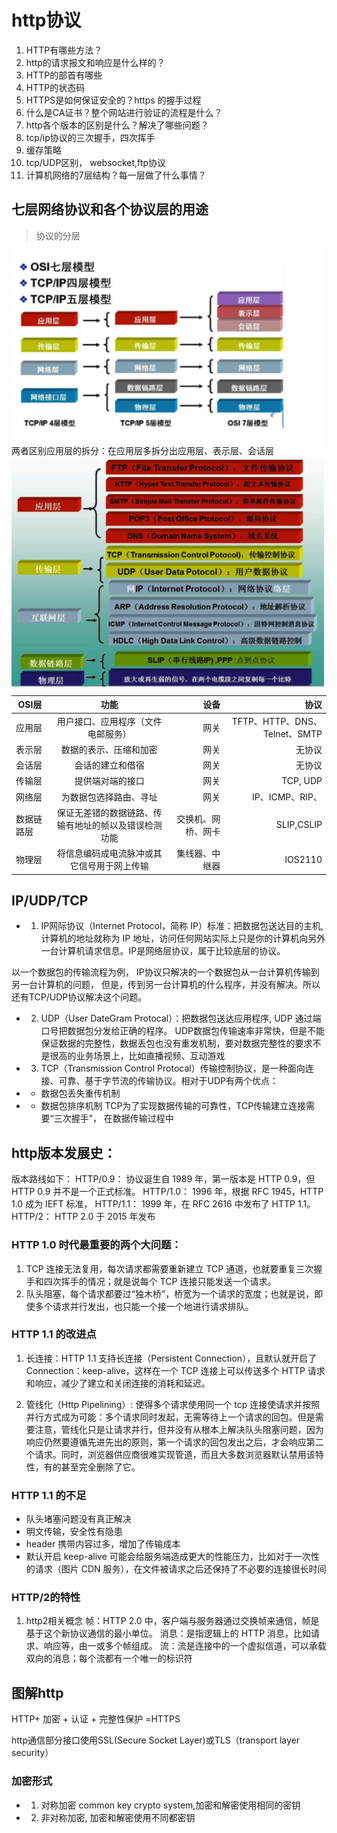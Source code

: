# http协议

1. HTTP有哪些方法？
2. http的请求报文和响应是什么样的？
3. HTTP的部首有哪些
4. HTTP的状态码
5. HTTPS是如何保证安全的？https 的握手过程
6. 什么是CA证书？整个网站进行验证的流程是什么？
7. http各个版本的区别是什么？解决了哪些问题？
8. tcp/ip协议的三次握手，四次挥手
9. 缓存策略
10. tcp/UDP区别， websocket,ftp协议
11. 计算机网络的7层结构？每一层做了什么事情？



## 七层网络协议和各个协议层的用途
> 协议的分层

<img src="../../assets/image/http/osi-tcp.png" width="500" hegiht="313" align=center />
两者区别应用层的拆分：在应用层多拆分出应用层、表示层、会话层
<img src="../../assets/image/http/protocol-userage.png" width="500" hegiht="313" align=center />

OSI层|功能|设备|协议
---|:--:|---:|---:
应用层|用户接口、应用程序（文件电邮服务）|网关|TFTP、HTTP、DNS、Telnet、SMTP
表示层|数据的表示、压缩和加密|网关|无协议
会话层|会话的建立和借宿|网关|无协议
传输层|提供端对端的接口|网关|TCP, UDP
网络层|为数据包选择路由、寻址|网关|IP、ICMP、RIP、
数据链路层|保证无差错的数据链路、传输有地址的帧以及错误检测功能|交换机、网桥、网卡|SLIP,CSLIP
物理层|将信息编码成电流脉冲或其它信号用于网上传输|集线器、中继器|IOS2110


## IP/UDP/TCP

- 1. IP网际协议（Internet Protocol，简称 IP）标准：把数据包送达目的主机,计算机的地址就称为 IP 地址，访问任何网站实际上只是你的计算机向另外一台计算机请求信息。IP是网络层协议，属于比较底层的协议。

以一个数据包的传输流程为例， IP协议只解决的一个数据包从一台计算机传输到另一台计算机的问题， 但是，传到另一台计算机的什么程序，并没有解决。所以还有TCP/UDP协议解决这个问题。

- 2. UDP（User DateGram Protocal）：把数据包送达应用程序, UDP 通过端口号把数据包分发给正确的程序。
UDP数据包传输速率非常快，但是不能保证数据的完整性，数据丢包也没有重发机制，要对数据完整性的要求不是很高的业务场景上，比如直播视频、互动游戏

- 3. TCP（Transmission Control Protocal）传输控制协议，是一种面向连接、可靠、基于字节流的传输协议。相对于UDP有两个优点：
 - -  数据包丢失重传机制
 - -  数据包排序机制
TCP为了实现数据传输的可靠性，TCP传输建立连接需要“三次握手”， 在数据传输过程中





## http版本发展史：

版本路线如下：
HTTP/0.9： 协议诞生自 1989 年，第一版本是 HTTP 0.9，但 HTTP 0.9 并不是一个正式标准。
HTTP/1.0： 1996 年，根据 RFC 1945，HTTP 1.0 成为 IEFT 标准，
HTTP/1.1： 1999 年，在 RFC 2616 中发布了 HTTP 1.1。
HTTP/2：   HTTP 2.0 于 2015 年发布


### HTTP 1.0 时代最重要的两个大问题：
1. TCP 连接无法复用，每次请求都需要重新建立 TCP 通道，也就要重复三次握手和四次挥手的情况；就是说每个 TCP 连接只能发送一个请求。
2. 队头阻塞，每个请求都要过“独木桥”，桥宽为一个请求的宽度；也就是说，即使多个请求并行发出，也只能一个接一个地进行请求排队。


### HTTP 1.1 的改进点
1. 长连接：HTTP 1.1 支持长连接（Persistent Connection），且默认就开启了 Connection：keep-alive，这样在一个 TCP 连接上可以传送多个 HTTP 请求和响应，减少了建立和关闭连接的消耗和延迟。

2. 管线化（Http Pipelining）: 使得多个请求使用同一个 tcp 连接使请求并按照并行方式成为可能：多个请求同时发起，无需等待上一个请求的回包。但是需要注意，管线化只是让请求并行，但并没有从根本上解决队头阻塞问题，因为响应仍然要遵循先进先出的原则，第一个请求的回包发出之后，才会响应第二个请求。同时，浏览器供应商很难实现管道，而且大多数浏览器默认禁用该特性，有的甚至完全删除了它。


### HTTP 1.1 的不足
- 队头堵塞问题没有真正解决
- 明文传输，安全性有隐患
- header 携带内容过多，增加了传输成本
- 默认开启 keep-alive 可能会给服务端造成更大的性能压力，比如对于一次性的请求（图片 CDN 服务），在文件被请求之后还保持了不必要的连接很长时间

### HTTP/2的特性

1. http2相关概念
帧：HTTP 2.0 中，客户端与服务器通过交换帧来通信，帧是基于这个新协议通信的最小单位。
消息：是指逻辑上的 HTTP 消息，比如请求、响应等，由一或多个帧组成。
流：流是连接中的一个虚拟信道，可以承载双向的消息；每个流都有一个唯一的标识符



## 图解http

HTTP+ 加密 + 认证 + 完整性保护 =HTTPS

http通信部分接口使用SSL(Secure Socket Layer)或TLS（transport layer security）

### 加密形式
 - 1. 对称加密 common key crypto system,加密和解密使用相同的密钥
 - 2. 非对称加密, 加密和解密使用不同都密钥





 